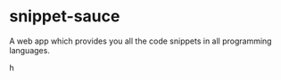 # snippet-sauce
A web app which provides you all the code snippets in all programming languages. 


h


